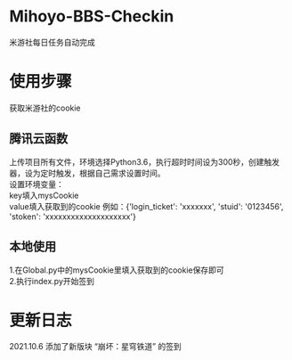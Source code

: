 # Mihoyo-BBS-Checkin
米游社每日任务自动完成
# 使用步骤
获取米游社的cookie
## 腾讯云函数
上传项目所有文件，环境选择Python3.6，执行超时时间设为300秒，创建触发器，设为定时触发，根据自己需求设置时间。
<br>设置环境变量：
<br>key填入mysCookie 
<br>value填入获取到的cookie  例如：{'login_ticket': 'xxxxxxx', 'stuid': '0123456', 'stoken': 'xxxxxxxxxxxxxxxxxxxx'}
## 本地使用
1.在Global.py中的mysCookie里填入获取到的cookie保存即可
<br>2.执行index.py开始签到
# 更新日志
2021.10.6 添加了新版块 “崩坏：星穹铁道” 的签到
